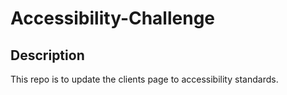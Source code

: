 # Accessibility-Challenge

## Description 
This repo is to update the clients page to accessibility standards.

